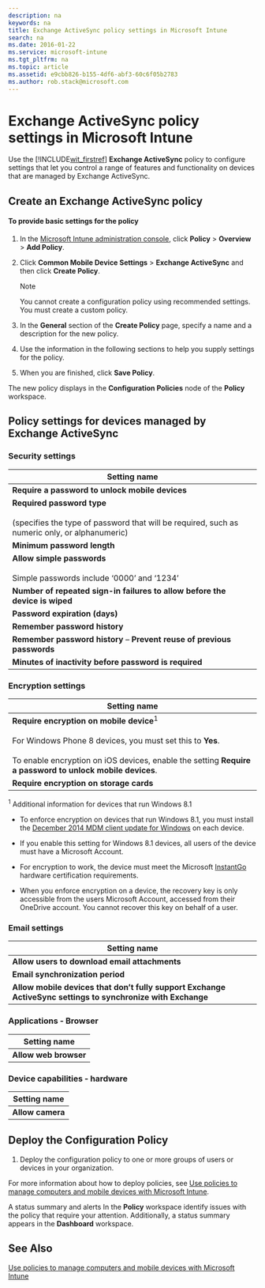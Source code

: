 ```yaml
---
description: na
keywords: na
title: Exchange ActiveSync policy settings in Microsoft Intune
search: na
ms.date: 2016-01-22
ms.service: microsoft-intune
ms.tgt_pltfrm: na
ms.topic: article
ms.assetid: e9cbb826-b155-4df6-abf3-60c6f05b2783
ms.author: rob.stack@microsoft.com
---
```

# Exchange ActiveSync policy settings in Microsoft Intune
Use the [!INCLUDE[wit_firstref](../Token/wit_firstref_md.md)] **Exchange ActiveSync** policy to configure settings that let you control a range of features and functionality on devices that are managed by Exchange ActiveSync.

## Create an Exchange ActiveSync policy

#### To provide basic settings for the policy

1.  In the [Microsoft Intune administration console](https://manage.microsoft.com), click **Policy** &gt; **Overview** &gt; **Add Policy**.

2.  Click **Common Mobile Device Settings** &gt; **Exchange ActiveSync** and then click **Create Policy**.

    > [!NOTE]
    > You cannot create a configuration policy using recommended settings. You must create a custom policy.

3.  In the **General** section of the **Create Policy** page, specify a name and a description for the new policy.

4.  Use the information in the following sections to help you supply settings for the policy.

5.  When you are finished, click **Save Policy**.

The new policy displays in the **Configuration Policies** node of the **Policy** workspace.

## <a name="BKMK_Settings"></a>Policy settings for devices managed by Exchange ActiveSync

### <a name="BKMK_sec"></a>Security settings

|Setting name|
|----------------|
|**Require a password to unlock mobile devices**|
|**Required password type**<br /><br />(specifies the type of password that will be required, such as numeric only, or alphanumeric)|
|**Minimum password length**|
|**Allow simple passwords**<br /><br />Simple passwords include ‘0000’ and ‘1234’|
|**Number of repeated sign-in failures to allow before the device is wiped**|
|**Password expiration (days)**|
|**Remember password history**|
|**Remember password history** – **Prevent reuse of previous passwords**|
|**Minutes of inactivity before password is required**|

### Encryption settings

|Setting name|
|----------------|
|**Require encryption on mobile device**<sup>1</sup><br /><br />For Windows Phone 8 devices, you must set this to **Yes**.<br /><br />To enable encryption on iOS devices, enable the setting **Require a password to unlock mobile devices**.|
|**Require encryption on storage cards**|
<sup>1</sup> Additional information for devices that run Windows 8.1

-   To enforce encryption on devices that run Windows 8.1, you must install the [December 2014 MDM client update for Windows](http://support.microsoft.com/kb/3013816) on each device.

-   If you enable this setting for Windows 8.1 devices, all users of the device must have a Microsoft Account.

-   For encryption to work, the device must meet the Microsoft [InstantGo](http://blogs.windows.com/bloggingwindows/2014/06/19/instantgo-a-better-way-to-sleep/) hardware certification requirements.

-   When you enforce encryption on a device, the recovery key is only accessible from the users Microsoft Account, accessed from their OneDrive account. You cannot recover this key on behalf of a user.

### <a name="BKMK_email"></a>Email settings

|Setting name|
|----------------|
|**Allow users to download email attachments**|
|**Email synchronization period**|
|**Allow mobile devices that don’t fully support Exchange ActiveSync settings to synchronize with Exchange**|

### <a name="BKMK_browser"></a>Applications - Browser

|Setting name|
|----------------|
|**Allow web browser**|

### <a name="BKMK_hard"></a>Device capabilities - hardware

|Setting name|
|----------------|
|**Allow camera**|

## Deploy the Configuration Policy

1.  Deploy the configuration policy to one or more groups of users or devices in your organization.

For more information about how to deploy policies, see [Use policies to manage computers and mobile devices with Microsoft Intune](../Topic/Use_policies_to_manage_computers_and_mobile_devices_with_Microsoft_Intune.md).

A status summary and alerts In the **Policy** workspace identify issues with the policy that require your attention. Additionally, a status summary appears in the **Dashboard** workspace.

## See Also
[Use policies to manage computers and mobile devices with Microsoft Intune](../Topic/Use_policies_to_manage_computers_and_mobile_devices_with_Microsoft_Intune.md)

